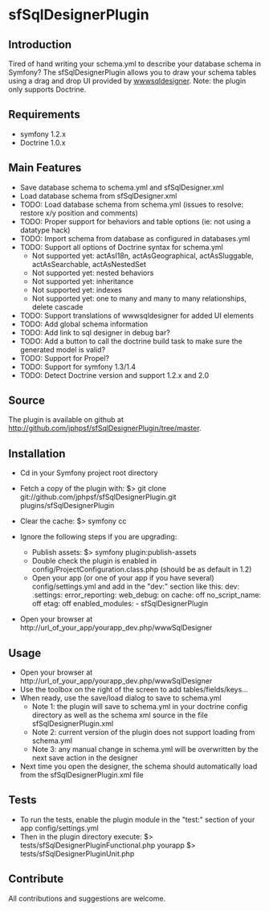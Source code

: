 # sfSqlDesignerPlugin

## Introduction
Tired of hand writing your schema.yml to describe your database schema in Symfony? The sfSqlDesignerPlugin allows you to draw your schema tables using a drag and drop UI provided by [wwwsqldesigner](http://code.google.com/p/wwwsqldesigner/). Note: the plugin only supports Doctrine.

## Requirements
  * symfony 1.2.x
  * Doctrine 1.0.x

## Main Features
  * Save database schema to schema.yml and sfSqlDesigner.xml
  * Load database schema from sfSqlDesigner.xml
  * TODO: Load database schema from schema.yml (issues to resolve: restore x/y position and comments)
  * TODO: Proper support for behaviors and table options (ie: not using a datatype hack)
  * TODO: Import schema from database as configured in databases.yml
  * TODO: Support all options of Doctrine syntax for schema.yml
    * Not supported yet: actAsI18n, actAsGeographical, actAsSluggable, actAsSearchable, actAsNestedSet
    * Not supported yet: nested behaviors
    * Not supported yet: inheritance
    * Not supported yet: indexes
    * Not supported yet: one to many and many to many relationships, delete cascade
  * TODO: Support translations of wwwsqldesigner for added UI elements
  * TODO: Add global schema information
  * TODO: Add link to sql designer in debug bar?
  * TODO: Add a button to call the doctrine build task to make sure the generated model is valid?
  * TODO: Support for Propel?
  * TODO: Support for symfony 1.3/1.4
  * TODO: Detect Doctrine version and support 1.2.x and 2.0

## Source
The plugin is available on github at http://github.com/jphpsf/sfSqlDesignerPlugin/tree/master.

## Installation
  * Cd in your Symfony project root directory
  * Fetch a copy of the plugin with:
        $> git clone git://github.com/jphpsf/sfSqlDesignerPlugin.git plugins/sfSqlDesignerPlugin
  * Clear the cache:
        $> symfony cc
  * Ignore the following steps if you are upgrading:
    * Publish assets:
          $> symfony plugin:publish-assets
    * Double check the plugin is enabled in config/ProjectConfiguration.class.php (should be as default in 1.2)
    * Open your app (or one of your app if you have several) config/settings.yml and add in the "dev:" section like this:
          dev:
            .settings:
              error_reporting:        <?php echo (E_ALL | E_STRICT)."\n" ?>
              web_debug:              on
              cache:                  off
              no_script_name:         off
              etag:                   off
              enabled_modules:
                - sfSqlDesignerPlugin

  * Open your browser at http://url_of_your_app/yourapp_dev.php/wwwSqlDesigner

## Usage

  * Open your browser at http://url_of_your_app/yourapp_dev.php/wwwSqlDesigner
  * Use the toolbox on the right of the screen to add tables/fields/keys...
  * When ready, use the save/load dialog to save to schema.yml
    * Note 1: the plugin will save to schema.yml in your doctrine config directory as well as the schema xml source in the file sfSqlDesignerPlugin.xml
    * Note 2: current version of the plugin does not support loading from schema.yml
    * Note 3: any manual change in schema.yml will be overwritten by the next save action in the designer
  * Next time you open the designer, the schema should automatically load from the sfSqlDesignerPlugin.xml file

## Tests

  * To run the tests, enable the plugin module in the "test:" section of your app config/settings.yml
  * Then in the plugin directory execute:
        $> tests/sfSqlDesignerPluginFunctional.php yourapp
        $> tests/sfSqlDesignerPluginUnit.php

## Contribute
All contributions and suggestions are welcome.
